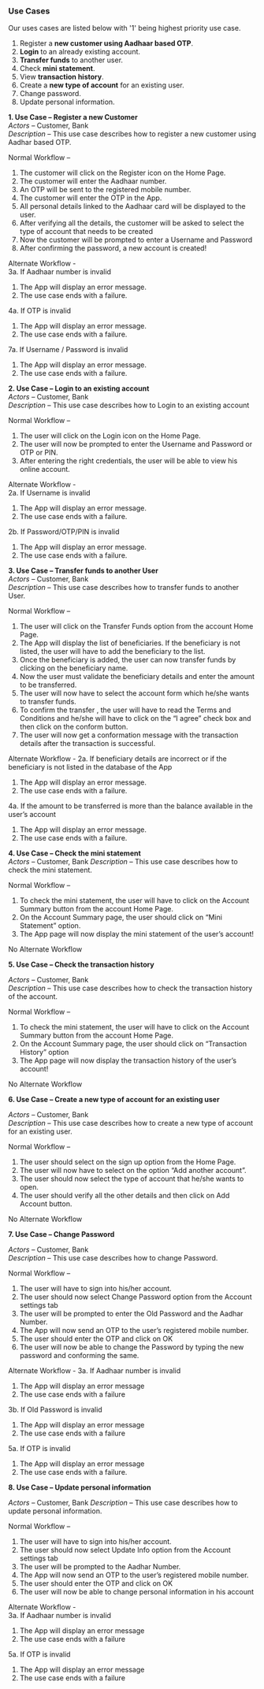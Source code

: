 ### Use Cases
Our uses cases are listed below with '1' being highest priority use case.
1. Register a **new customer using Aadhaar based OTP**.
2. **Login** to an already existing account.
3. **Transfer funds** to another user.
4. Check **mini statement**.
5. View **transaction history**.
6. Create a **new type of account** for an existing user.
7. Change password.
8. Update personal information.


**1.	Use Case – Register a new Customer**  
_Actors_ – Customer, Bank  
_Description_ – This use case describes how to register a new customer using Aadhar based OTP.  

Normal Workflow –
  1.	The customer will click on the Register icon on the Home Page.
  2.	The customer will enter the Aadhaar number.
  3.	An OTP will be sent to the registered mobile number.
  4.	The customer will enter the OTP in the App.
  5.	All personal details linked to the Aadhaar card will be displayed to the user.
  6.	After verifying all the details, the customer will be asked to select the type of account that needs to be created
  7.	Now the customer will be prompted to enter a Username and Password
  8.	After confirming the password, a new account is created!  

Alternate Workflow -  
3a. If Aadhaar number is invalid
  1.	The App will display an error message.
  2.	The use case ends with a failure.

4a. If OTP is invalid
  1. The App will display an error message.
  2. The use case ends with a failure.  

7a. If Username / Password is invalid
  1. The App will display an error message.
  2. The use case ends with a failure.  

**2.	Use Case – Login to an existing account**  
_Actors_ – Customer, Bank  
_Description_ – This use case describes how to Login to an existing account  

Normal Workflow –
  1.	The user will click on the Login icon on the Home Page.
  2.	The user will now be prompted to enter the Username and Password or OTP or PIN.
  3.	After entering the right credentials, the user will be able to view his online account.

Alternate Workflow -    
2a. If Username is invalid
  1.	The App will display an error message.
  2.	The use case ends with a failure.  

2b. If Password/OTP/PIN is invalid
  1.	The App will display an error message.
  2.	The use case ends with a failure.

**3.	Use Case – Transfer funds to another User**  
_Actors_ – Customer, Bank  
_Description_ – This use case describes how to transfer funds to another User.  

Normal Workflow –
  1.	The user will click on the Transfer Funds option from the account Home Page.
  2.	The App will display the list of beneficiaries. If the beneficiary is not listed, the user will have to add the beneficiary to the list.
  3.	Once the beneficiary is added, the user can now transfer funds by clicking on the beneficiary name.
  4.	Now the user must validate the beneficiary details and enter the amount to be transferred.
  5.	The user will now have to select the account form which he/she wants to transfer funds.
  6.	To confirm the transfer , the user will have to read the Terms and Conditions and he/she will have to click on the “I agree” check box and then click on the conform button.
  7.	The user will now get a conformation message with the transaction details after the transaction is successful.

Alternate Workflow -
2a. If beneficiary details are incorrect or if the beneficiary is not listed in the database of the App
  1.	The App will display an error message.
  2.	The use case ends with a failure.  

4a. If the amount to be transferred is more than the balance available in the user’s account
  1.	The App will display an error message.
  2.	The use case ends with a failure.

**4.	Use Case – Check the mini statement**  
_Actors_ – Customer, Bank
_Description_ – This use case describes how to check the mini statement.  

Normal Workflow –
  1.	To check the mini statement, the user will have to click on the Account Summary button from the account Home Page.
  2.	On the Account Summary page, the user should click on “Mini Statement” option.
  3.	The App page will now display the mini statement of the user’s account!

No Alternate Workflow

**5.  Use Case – Check the transaction history**

_Actors_ – Customer, Bank  
_Description_ – This use case describes how to check the transaction history of the account.

Normal Workflow –
  1.	To check the mini statement, the user will have to click on the Account Summary button from the account Home Page.
  2.	On the Account Summary page, the user should click on “Transaction History” option
  3.	The App page will now display the transaction history of the user’s account!

No Alternate Workflow

**6.	Use Case – Create a new type of account for an existing user**

_Actors_ – Customer, Bank  
_Description_ – This use case describes how to create a new type of account for an existing user.  

Normal Workflow –
  1.	The user should select on the sign up option from the Home Page.
  2.	The user will now have to select on the option “Add another account”.
  3.	The user should now select the type of account that he/she wants to open.
  4.	The user should verify all the other details and then click on Add Account button.

No Alternate Workflow

**7.	Use Case – Change Password**

_Actors_ – Customer, Bank  
_Description_ – This use case describes how to change Password.  

Normal Workflow –
  1.	The user will have to sign into his/her account.
  2.	The user should now select Change Password option from the Account settings tab
  3.	The user will be prompted to enter the Old Password and the Aadhar Number.
  4.	The App will now send an OTP to the user’s registered mobile number.
  5.	The user should enter the OTP and click on OK
  6.	The user will now be able to change the Password by typing the new password and conforming the same.

Alternate Workflow -
3a. If Aadhaar number is invalid
  1.	The App will display an error message
  2.	The use case ends with a failure

3b. If Old Password is invalid
  1.	The App will display an error message
  2.	The use case ends with a failure

5a. If OTP is invalid
  1.	The App will display an error message
  2.	The use case ends with a failure.

**8.	Use Case – Update personal information**

_Actors_ – Customer, Bank
_Description_ – This use case describes how to update personal information.

Normal Workflow –
1.	The user will have to sign into his/her account.
2.	The user should now select Update Info option from the Account settings tab
3.	The user will be prompted to the Aadhar Number.
4.	The App will now send an OTP to the user’s registered mobile number.
5.	The user should enter the OTP and click on OK
6.	The user will now be able to change personal information in his account

Alternate Workflow -  
3a. If Aadhaar number is invalid
1.	The App will display an error message
2.	The use case ends with a failure

5a. If OTP is invalid
1.	The App will display an error message
2.	The use case ends with a failure
